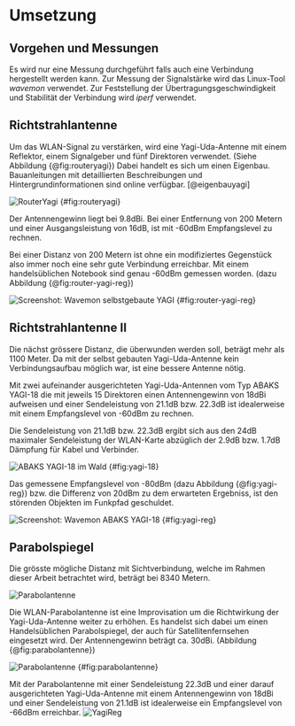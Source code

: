 

# Umsetzung

## Vorgehen und Messungen
Es wird nur eine Messung durchgeführt falls auch eine Verbindung hergestellt werden kann. Zur Messung der Signalstärke wird das Linux-Tool $wavemon$ verwendet. Zur Feststellung der Übertragungsgeschwindigkeit und Stabilität der Verbindung wird $iperf$ verwendet.
<!-- Tools zur Messung -->

## Richtstrahlantenne
<!-- Setup + Messungen -->
Um das WLAN-Signal zu verstärken, wird eine Yagi-Uda-Antenne mit einem Reflektor, einem Signalgeber und fünf Direktoren verwendet. (Siehe Abbildung {@fig:routeryagi}) Dabei handelt es sich um einen Eigenbau. Bauanleitungen mit detaillierten Beschreibungen und Hintergrundinformationen sind online verfügbar. [@eigenbauyagi]

![RouterYagi](img/router-yagi.jpg) {#fig:routeryagi}

Der Antennengewinn liegt bei 9.8dBi. Bei einer Entfernung von 200 Metern und einer Ausgangsleistung von 16dB, ist mit -60dBm Empfangslevel zu rechnen. 

Bei einer Distanz von 200 Metern ist ohne ein modifiziertes Gegenstück also immer noch eine sehr gute Verbindung erreichbar. Mit einem handelsüblichen Notebook sind genau -60dBm gemessen worden. (dazu Abbildung {@fig:router-yagi-reg})

![Screenshot: Wavemon selbstgebaute YAGI](img/router-yagi-reg.jpg) {#fig:router-yagi-reg} <!-- additional text needed, description -->


## Richtstrahlantenne II
<!-- Setup + Messunge -->
Die nächst grössere Distanz, die überwunden werden soll, beträgt mehr als 1100 Meter. Da mit der selbst gebauten Yagi-Uda-Antenne kein Verbindungsaufbau möglich war, ist eine bessere Antenne nötig.

Mit zwei aufeinander ausgerichteten Yagi-Uda-Antennen vom Typ ABAKS YAGI-18 die mit jeweils 15 Direktoren einen Antennengewinn von 18dBi aufweisen und einer Sendeleistung von 21.1dB bzw. 22.3dB ist idealerweise mit einem Empfangslevel von -60dBm zu rechnen.

Die Sendeleistung von 21.1dB bzw. 22.3dB ergibt sich aus den 24dB maximaler Sendeleistung der WLAN-Karte abzüglich der 2.9dB bzw. 1.7dB Dämpfung für Kabel und Verbinder. 

![ABAKS YAGI-18 im Wald](img/yagi-wald.jpg) {#fig:yagi-18}

Das gemessene Empfangslevel von -80dBm (dazu Abbildung {@fig:yagi-reg}) bzw. die Differenz von 20dBm zu dem erwarteten Ergebniss, ist den störenden Objekten im Funkpfad geschuldet. 

![Screenshot: Wavemon ABAKS YAGI-18](img/yagi-reg.jpg) {#fig:yagi-reg}

## Parabolspiegel
<!-- Setup + Messunge -->
Die grösste mögliche Distanz mit Sichtverbindung, welche im Rahmen dieser Arbeit betrachtet wird, beträgt bei 8340 Metern.

![Parabolantenne](img/parabol-point.jpg)

Die WLAN-Parabolantenne ist eine Improvisation um die Richtwirkung der Yagi-Uda-Antenne weiter zu erhöhen. Es handelst sich dabei um einen Handelsüblichen Parabolspiegel, der auch für Satellitenfernsehen eingesetzt wird. Der Antennengewinn beträgt ca. 30dBi. (Abbildung {@fig:parabolantenne})

![Parabolantenne](img/parabol.png) {#fig:parabolantenne}

Mit der Parabolantenne mit einer Sendeleistung 22.3dB und einer darauf ausgerichteten Yagi-Uda-Antenne mit einem Antennengewinn von 18dBi und einer Sendeleistung von 21.1dB ist idealerweise ein Empfangslevel von -66dBm erreichbar.
![YagiReg](img/parabol-reg.jpg)